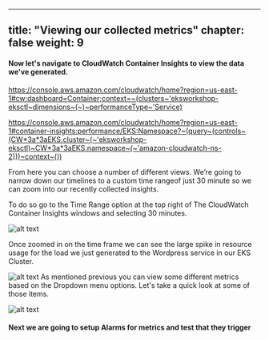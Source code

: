 

---
title: "Viewing our collected metrics"
chapter: false
weight: 9
---


#### Now let's navigate to CloudWatch Container Insights to view the data we've generated.

https://console.aws.amazon.com/cloudwatch/home?region=us-east-1#cw:dashboard=Container;context=~(clusters~'eksworkshop-eksctl~dimensions~(~)~performanceType~'Service)   

https://console.aws.amazon.com/cloudwatch/home?region=us-east-1#container-insights:performance/EKS:Namespace?~(query~(controls~(CW*3a*3aEKS.cluster~(~'eksworkshop-eksctl)~CW*3a*3aEKS.namespace~(~'amazon-cloudwatch-ns-2)))~context~())

From here you can choose a number of different views. We’re going to narrow down our timelines to a custom time rangeof just 30 minute so we can zoom into our recently collected insights. 

To do so go to the Time Range option at the top right of The CloudWatch Container Insights windows and selecting 30 minutes.


![alt text](/images/ekscwci/metrictime.png "Metric Time")

Once zoomed in on the time frame we can see the large spike in resource usage for the load we just generated to the Wordpress service in our EKS Cluster.


![alt text](/images/ekscwci/metriceksservice.png "Metric Service")
As mentioned previous you can view some different metrics based on the Dropdown menu options. Let's take a quick look at some of those items. 


![alt text](/images/ekscwci/switches.gif "Switching Metrics")

#### Next we are going to setup Alarms for metrics and test that they trigger 